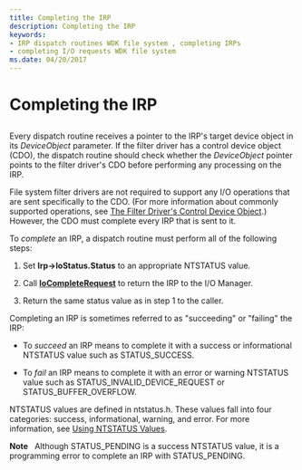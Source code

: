 ```yaml
---
title: Completing the IRP
description: Completing the IRP
keywords:
- IRP dispatch routines WDK file system , completing IRPs
- completing I/O requests WDK file system
ms.date: 04/20/2017
---
```


# Completing the IRP


## <span id="ddk_handling_the_control_device_object_case_if"></span><span id="DDK_HANDLING_THE_CONTROL_DEVICE_OBJECT_CASE_IF"></span>


Every dispatch routine receives a pointer to the IRP's target device object in its *DeviceObject* parameter. If the filter driver has a control device object (CDO), the dispatch routine should check whether the *DeviceObject* pointer points to the filter driver's CDO before performing any processing on the IRP.

File system filter drivers are not required to support any I/O operations that are sent specifically to the CDO. (For more information about commonly supported operations, see [The Filter Driver's Control Device Object](the-filter-driver-s-control-device-object.md).) However, the CDO must complete every IRP that is sent to it.

To *complete* an IRP, a dispatch routine must perform all of the following steps:

1.  Set **Irp-&gt;IoStatus.Status** to an appropriate NTSTATUS value.

2.  Call [**IoCompleteRequest**](/windows-hardware/drivers/ddi/wdm/nf-wdm-iocompleterequest) to return the IRP to the I/O Manager.

3.  Return the same status value as in step 1 to the caller.

Completing an IRP is sometimes referred to as "succeeding" or "failing" the IRP:

-   To *succeed* an IRP means to complete it with a success or informational NTSTATUS value such as STATUS\_SUCCESS.

-   To *fail* an IRP means to complete it with an error or warning NTSTATUS value such as STATUS\_INVALID\_DEVICE\_REQUEST or STATUS\_BUFFER\_OVERFLOW.

NTSTATUS values are defined in ntstatus.h. These values fall into four categories: success, informational, warning, and error. For more information, see [Using NTSTATUS Values](../kernel/using-ntstatus-values.md).

**Note**   Although STATUS\_PENDING is a success NTSTATUS value, it is a programming error to complete an IRP with STATUS\_PENDING.

 

 

